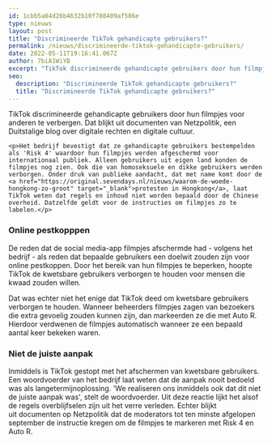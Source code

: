 ```yaml
---
id: 1cbb5a04d26b4632b10f708409af586e
type: nieuws
layout: post
title: "Discrimineerde TikTok gehandicapte gebruikers?"
permalink: /nieuws/discrimineerde-tiktok-gehandicapte-gebruikers/
date: 2022-05-11T19:16:41.067Z
author: 7biA1WiYB
excerpt: "TikTok discrimineerde gehandicapte gebruikers door hun filmpjes voor anderen te verbergen. Dat blijkt uit documenten van Netzpolitik, een Duitstalige blog over digitale rechten en digitale cultuur.  "
seo:
  description: "Discrimineerde TikTok gehandicapte gebruikers?"
  title: "Discrimineerde TikTok gehandicapte gebruikers?"
---
```

TikTok discrimineerde gehandicapte gebruikers door hun filmpjes voor anderen te verbergen. Dat blijkt uit documenten van Netzpolitik, een Duitstalige blog over digitale rechten en digitale cultuur.  

    <p>Het bedrijf bevestigt dat ze gehandicapte gebruikers bestempelden als 'Risk 4' waardoor hun filmpjes werden afgeschermd voor internationaal publiek. Alleen gebruikers uit eigen land konden de filmpjes nog zien. Ook die van homoseksuele en dikke gebruikers werden verborgen. Onder druk van publieke aandacht, dat met name komt door de <a href="https://original.sevendays.nl/nieuws/waarom-de-woede-hongkong-zo-groot" target="_blank">protesten in Hongkong</a>, laat TikTok weten dat regels en inhoud niet worden bepaald door de Chinese overheid. Datzelfde geldt voor de instructies om filmpjes zo te labelen.</p>
<h3>Online pestkopppen</h3>
<p>De reden dat de social media-app filmpjes afschermde had - volgens het bedrijf - als reden dat bepaalde gebruikers een doelwit zouden zijn voor online pestkoppen. Door het bereik van hun filmpjes te beperken, hoopte TikTok de kwetsbare gebruikers verborgen te houden voor mensen die kwaad zouden willen.</p>
<p>Dat was echter niet het enige dat TikTok deed om kwetsbare gebruikers verborgen te houden. Wanneer beheerders filmpjes zagen van bezoekers die extra gevoelig zouden kunnen zijn, dan markeerden ze die met Auto R. Hierdoor verdwenen de filmpjes automatisch wanneer ze een bepaald aantal keer bekeken waren.</p>
<h3>Niet de juiste aanpak</h3>
<p>Inmiddels is TikTok gestopt met het afschermen van kwetsbare gebruikers. Een woordvoerder van het bedrijf laat weten dat de aanpak nooit bedoeld was als langetermijnoplossing. 'We realiseren ons inmiddels ook dat dit niet de juiste aanpak was', stelt de woordvoerder. Uit deze reactie lijkt het alsof de regels overblijfselen zijn uit het verre verleden. Echter blijkt uit documenten op Netzpolitik dat de moderators tot ten minste afgelopen september de instructie kregen om de filmpjes te markeren met Risk 4 en Auto R.</p>  
